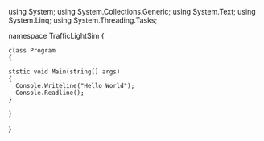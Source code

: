 using System;
using System.Collections.Generic;
using System.Text;
using System.Linq;
using System.Threading.Tasks;

  namespace TrafficLightSim
  {
  
    class Program
    {
    
    ststic void Main(string[] args)
    {
      Console.Writeline("Hello World");
      Console.Readline();
    }
    
    }
  
  }
  
    

